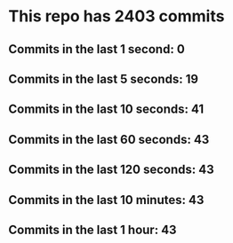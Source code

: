 # This repo has 2403 commits

## Commits in the last 1 second: 0
## Commits in the last 5 seconds: 19
## Commits in the last 10 seconds: 41
## Commits in the last 60 seconds: 43
## Commits in the last 120 seconds: 43
## Commits in the last 10 minutes: 43
## Commits in the last 1 hour: 43
